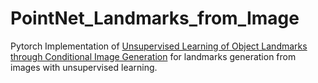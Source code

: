# PointNet_Landmarks_from_Image

Pytorch Implementation of [Unsupervised Learning of Object Landmarks through Conditional Image Generation](https://papers.nips.cc/paper/7657-unsupervised-learning-of-object-landmarks-through-conditional-image-generation)
for landmarks generation from images with unsupervised learning.
